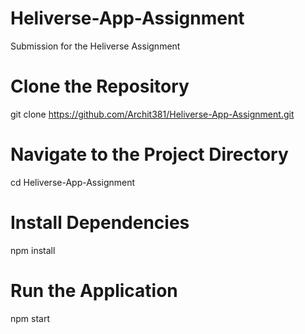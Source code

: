 # Heliverse-App-Assignment
Submission for the Heliverse Assignment

# Clone the Repository
git clone https://github.com/Archit381/Heliverse-App-Assignment.git

# Navigate to the Project Directory
cd Heliverse-App-Assignment

# Install Dependencies
npm install

# Run the Application
npm start


